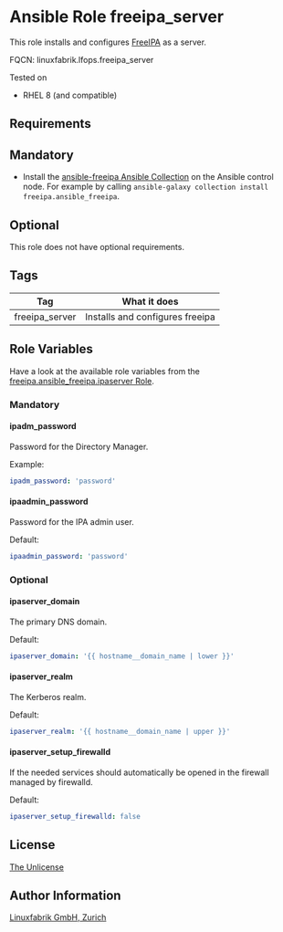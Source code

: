 # Ansible Role freeipa_server

This role installs and configures [FreeIPA](https://www.freeipa.org/) as a server.

FQCN: linuxfabrik.lfops.freeipa_server

Tested on

* RHEL 8 (and compatible)


## Requirements

## Mandatory

* Install the [ansible-freeipa Ansible Collection](https://github.com/freeipa/ansible-freeipa) on the Ansible control node. For example by calling `ansible-galaxy collection install freeipa.ansible_freeipa`.


## Optional

This role does not have optional requirements.


## Tags

| Tag            | What it does                    |
| ---            | ------------                    |
| freeipa_server | Installs and configures freeipa |



## Role Variables

Have a look at the available role variables from the [freeipa.ansible_freeipa.ipaserver Role](https://github.com/freeipa/ansible-freeipa/tree/master/roles/ipaserver#variables).


### Mandatory


#### ipadm_password

Password for the Directory Manager.

Example:
```yaml
ipadm_password: 'password'
```


#### ipaadmin_password

Password for the IPA admin user.

Default:
```yaml
ipaadmin_password: 'password'
```


### Optional

#### ipaserver_domain

The primary DNS domain.

Default:
```yaml
ipaserver_domain: '{{ hostname__domain_name | lower }}'
```


#### ipaserver_realm

The Kerberos realm.

Default:
```yaml
ipaserver_realm: '{{ hostname__domain_name | upper }}'
```


#### ipaserver_setup_firewalld

If the needed services should automatically be opened in the firewall managed by firewalld.

Default:
```yaml
ipaserver_setup_firewalld: false
```


## License

[The Unlicense](https://unlicense.org/)


## Author Information

[Linuxfabrik GmbH, Zurich](https://www.linuxfabrik.ch)
